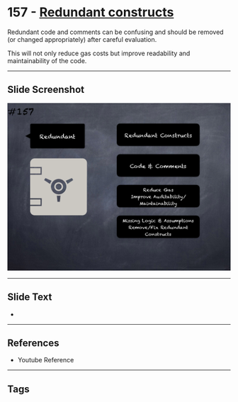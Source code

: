 # 157 - [Redundant constructs](Redundant%20constructs.md)
Redundant code and comments can be confusing and should be removed (or changed appropriately) after careful evaluation. 

This will not only reduce gas costs but improve readability and maintainability of the code.
___
## Slide Screenshot
![0157.png](../../images/pitfalls_and_best_practices201/157.png)
___
## Slide Text
- 
___
## References
- Youtube Reference
___
## Tags